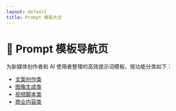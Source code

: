 ```yaml
---
layout: default
title: Prompt 模板大全
---
```


# 🧠 Prompt 模板导航页

为新媒体创作者和 AI 使用者整理的高效提示词模板，按功能分类如下：

- [文案创作类](prompts/copywriting.md)
- [图像生成类](prompts/image-prompt.md)
- [视频脚本类](prompts/video-script.md)
- [商业内容类](prompts/business.md)
